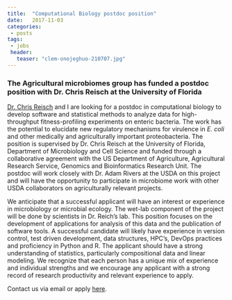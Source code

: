 ```yaml
---
title:  "Computational Biology postdoc position"
date:   2017-11-03
categories:
 - posts
tags:
 - jobs
 header:
   teaser: "clem-onojeghuo-210707.jpg"
---
```


### The Agricultural microbiomes group has funded a postdoc position with Dr. Chris Reisch at the University of Florida

[Dr. Chris Reisch](https://scholar.google.com/citations?user=Q3nC2m4AAAAJ&hl=en) and I  are looking for a postdoc in computational biology to develop software and statistical methods to analyze data for high-throughput fitness-profiling experiments on enteric bacteria. The work has the potential to elucidate new regulatory mechanisms for virulence in _E. coli_ and other medically and agriculturally important proteobacteria. The position is supervised by Dr. Chris Reisch at the University of Florida, Department of Microbiology and Cell Science and funded through a collaborative agreement with the US Department of Agriculture, Agricultural Research Service, Genomics and Bioinformatics Research Unit. The postdoc will work closely with Dr. Adam Rivers at the USDA on this project and will have the opportunity to participate in microbiome work with other USDA collaborators on agriculturally relevant projects.

We anticipate that a successful applicant will have an interest or experience in microbiology or microbial ecology. The wet-lab component of the project will be done by scientists in Dr. Reich’s lab. This position focuses on the development of applications for analysis of this data and the publication of software tools. A successful candidate will likely have experience in version control, test driven development, data structures, HPC’s, DevOps practices and proficiency in Python and R. The applicant should have a strong understanding of statistics, particularly compositional data and linear modeling. We recognize that each person has a unique mix of experience and individual strengths and we encourage any applicant with a strong record of research productivity and relevant experience to apply.

Contact us via email or apply  [here](http://explore.jobs.ufl.edu/cw/en-us/job/505250/post-doctoral-associate-computational-biology-in-microbiology).
